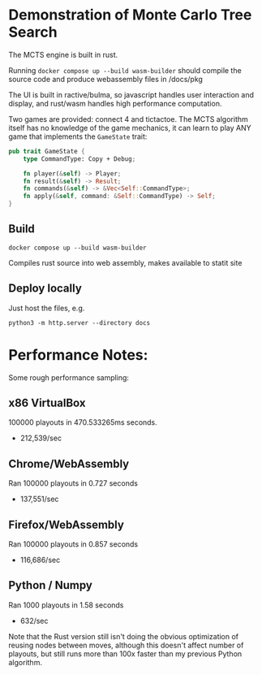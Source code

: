 
# Demonstration of Monte Carlo Tree Search

The MCTS engine is built in rust.

Running `docker compose up --build wasm-builder` should compile 
the source code and produce webassembly files in /docs/pkg

The UI is built in ractive/bulma, so javascript 
handles user interaction and display, and rust/wasm handles 
high performance computation.

Two games are provided: connect 4 and tictactoe. The MCTS algorithm
itself has no knowledge of the game mechanics, it can learn to play
ANY game that implements the `GameState` trait:


```rust
pub trait GameState {
    type CommandType: Copy + Debug;

    fn player(&self) -> Player;
    fn result(&self) -> Result;
    fn commands(&self) -> &Vec<Self::CommandType>;
    fn apply(&self, command: &Self::CommandType) -> Self;
}

```


## Build

`docker compose up --build wasm-builder`

Compiles rust source into web assembly, makes available to statit site



## Deploy locally

Just host the files, e.g.

```
python3 -m http.server --directory docs
```





# Performance Notes:

Some rough performance sampling:


## x86 VirtualBox

100000 playouts in 470.533265ms seconds. 

* 212,539/sec

## Chrome/WebAssembly

Ran 100000 playouts in 0.727 seconds

* 137,551/sec

## Firefox/WebAssembly

Ran 100000 playouts in 0.857 seconds

* 116,686/sec

## Python / Numpy 

Ran 1000 playouts in 1.58  seconds
    
* 632/sec



Note that the Rust version still isn't doing the obvious optimization 
of reusing nodes between moves, although this doesn't affect number 
of playouts, but still runs more than 100x faster than my previous Python
algorithm.